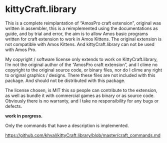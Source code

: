 # kittyCraft.library

This is a complete reimplantation of “AmosPro craft extension”, original was written in assembler, 
this is a reimplemented using the documentations as guide, and by trial and error, the aim is to allow Amos basic programs written for craft extension to work in Amos Kittens. The original extension is not compatible with Amos Kittens. And kittyCraft.library can not be used with Amos Pro.

My copyright / software license only extends to work on KittyCraft.library, I’m not the original author of the “AmosPro craft extension”, and I clime no copyright to the original source code, or binary files, nor do I clime any right to original graphics / designs. There these files are not included with this package. And should not be distributed with this package.

The license chosen, is MIT this so people can contribute to the extension, as well as bundle it with commercial games as binary or as source code. Obviously there is no warranty, and I take no responsibility for any bugs or defects.

**work in porgress.**

Only the commands that have a description is implemented.

https://github.com/khval/kittyCraft.library/blob/master/craft_commands.md

